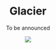 <h1 align="center">Glacier</h1>
<p align="center">To be announced</p>

<p align="center"><img src="https://github.com/AuroraTeam/Glacier/assets/13483132/26358ce2-54d1-4733-8fa5-25c41ce85423"></p>
